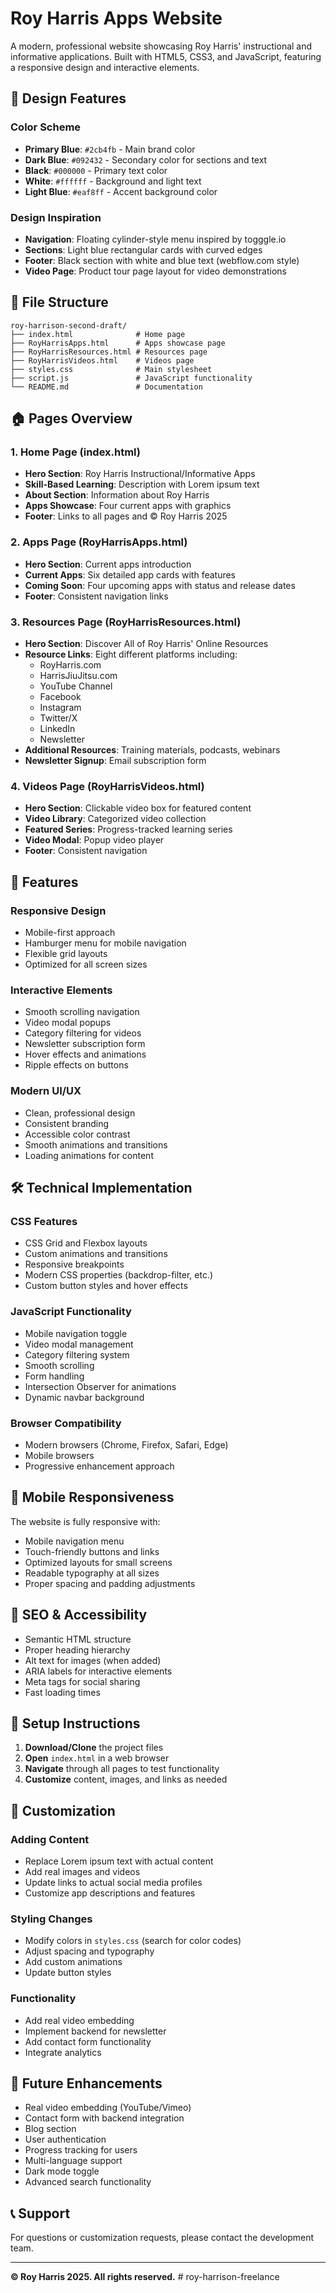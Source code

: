 # Roy Harris Apps Website

A modern, professional website showcasing Roy Harris' instructional and informative applications. Built with HTML5, CSS3, and JavaScript, featuring a responsive design and interactive elements.

## 🎨 Design Features

### Color Scheme
- **Primary Blue**: `#2cb4fb` - Main brand color
- **Dark Blue**: `#092432` - Secondary color for sections and text
- **Black**: `#000000` - Primary text color
- **White**: `#ffffff` - Background and light text
- **Light Blue**: `#eaf8ff` - Accent background color

### Design Inspiration
- **Navigation**: Floating cylinder-style menu inspired by togggle.io
- **Sections**: Light blue rectangular cards with curved edges
- **Footer**: Black section with white and blue text (webflow.com style)
- **Video Page**: Product tour page layout for video demonstrations

## 📁 File Structure

```
roy-harrison-second-draft/
├── index.html              # Home page
├── RoyHarrisApps.html      # Apps showcase page
├── RoyHarrisResources.html # Resources page
├── RoyHarrisVideos.html    # Videos page
├── styles.css              # Main stylesheet
├── script.js               # JavaScript functionality
└── README.md               # Documentation
```

## 🏠 Pages Overview

### 1. Home Page (index.html)
- **Hero Section**: Roy Harris Instructional/Informative Apps
- **Skill-Based Learning**: Description with Lorem ipsum text
- **About Section**: Information about Roy Harris
- **Apps Showcase**: Four current apps with graphics
- **Footer**: Links to all pages and © Roy Harris 2025

### 2. Apps Page (RoyHarrisApps.html)
- **Hero Section**: Current apps introduction
- **Current Apps**: Six detailed app cards with features
- **Coming Soon**: Four upcoming apps with status and release dates
- **Footer**: Consistent navigation links

### 3. Resources Page (RoyHarrisResources.html)
- **Hero Section**: Discover All of Roy Harris' Online Resources
- **Resource Links**: Eight different platforms including:
  - RoyHarris.com
  - HarrisJiuJitsu.com
  - YouTube Channel
  - Facebook
  - Instagram
  - Twitter/X
  - LinkedIn
  - Newsletter
- **Additional Resources**: Training materials, podcasts, webinars
- **Newsletter Signup**: Email subscription form

### 4. Videos Page (RoyHarrisVideos.html)
- **Hero Section**: Clickable video box for featured content
- **Video Library**: Categorized video collection
- **Featured Series**: Progress-tracked learning series
- **Video Modal**: Popup video player
- **Footer**: Consistent navigation

## 🚀 Features

### Responsive Design
- Mobile-first approach
- Hamburger menu for mobile navigation
- Flexible grid layouts
- Optimized for all screen sizes

### Interactive Elements
- Smooth scrolling navigation
- Video modal popups
- Category filtering for videos
- Newsletter subscription form
- Hover effects and animations
- Ripple effects on buttons

### Modern UI/UX
- Clean, professional design
- Consistent branding
- Accessible color contrast
- Smooth animations and transitions
- Loading animations for content

## 🛠️ Technical Implementation

### CSS Features
- CSS Grid and Flexbox layouts
- Custom animations and transitions
- Responsive breakpoints
- Modern CSS properties (backdrop-filter, etc.)
- Custom button styles and hover effects

### JavaScript Functionality
- Mobile navigation toggle
- Video modal management
- Category filtering system
- Smooth scrolling
- Form handling
- Intersection Observer for animations
- Dynamic navbar background

### Browser Compatibility
- Modern browsers (Chrome, Firefox, Safari, Edge)
- Mobile browsers
- Progressive enhancement approach

## 📱 Mobile Responsiveness

The website is fully responsive with:
- Mobile navigation menu
- Touch-friendly buttons and links
- Optimized layouts for small screens
- Readable typography at all sizes
- Proper spacing and padding adjustments

## 🎯 SEO & Accessibility

- Semantic HTML structure
- Proper heading hierarchy
- Alt text for images (when added)
- ARIA labels for interactive elements
- Meta tags for social sharing
- Fast loading times

## 🔧 Setup Instructions

1. **Download/Clone** the project files
2. **Open** `index.html` in a web browser
3. **Navigate** through all pages to test functionality
4. **Customize** content, images, and links as needed

## 📝 Customization

### Adding Content
- Replace Lorem ipsum text with actual content
- Add real images and videos
- Update links to actual social media profiles
- Customize app descriptions and features

### Styling Changes
- Modify colors in `styles.css` (search for color codes)
- Adjust spacing and typography
- Add custom animations
- Update button styles

### Functionality
- Add real video embedding
- Implement backend for newsletter
- Add contact form functionality
- Integrate analytics

## 🌟 Future Enhancements

- Real video embedding (YouTube/Vimeo)
- Contact form with backend integration
- Blog section
- User authentication
- Progress tracking for users
- Multi-language support
- Dark mode toggle
- Advanced search functionality

## 📞 Support

For questions or customization requests, please contact the development team.

---

**© Roy Harris 2025. All rights reserved.** # roy-harrison-freelance
